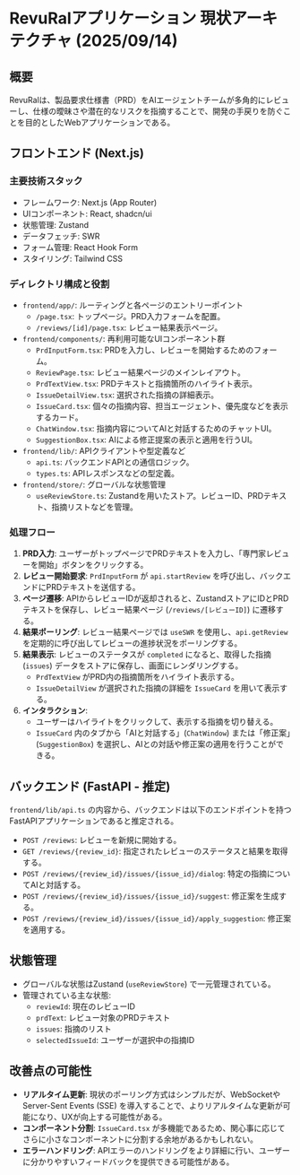 # RevuRalアプリケーション 現状アーキテクチャ (2025/09/14)

## 概要

RevuRalは、製品要求仕様書（PRD）をAIエージェントチームが多角的にレビューし、仕様の曖昧さや潜在的なリスクを指摘することで、開発の手戻りを防ぐことを目的としたWebアプリケーションである。

## フロントエンド (Next.js)

### 主要技術スタック

- フレームワーク: Next.js (App Router)
- UIコンポーネント: React, shadcn/ui
- 状態管理: Zustand
- データフェッチ: SWR
- フォーム管理: React Hook Form
- スタイリング: Tailwind CSS

### ディレクトリ構成と役割

- `frontend/app/`: ルーティングと各ページのエントリーポイント
  - `/page.tsx`: トップページ。PRD入力フォームを配置。
  - `/reviews/[id]/page.tsx`: レビュー結果表示ページ。
- `frontend/components/`: 再利用可能なUIコンポーネント群
  - `PrdInputForm.tsx`: PRDを入力し、レビューを開始するためのフォーム。
  - `ReviewPage.tsx`: レビュー結果ページのメインレイアウト。
  - `PrdTextView.tsx`: PRDテキストと指摘箇所のハイライト表示。
  - `IssueDetailView.tsx`: 選択された指摘の詳細表示。
  - `IssueCard.tsx`: 個々の指摘内容、担当エージェント、優先度などを表示するカード。
  - `ChatWindow.tsx`: 指摘内容についてAIと対話するためのチャットUI。
  - `SuggestionBox.tsx`: AIによる修正提案の表示と適用を行うUI。
- `frontend/lib/`: APIクライアントや型定義など
  - `api.ts`: バックエンドAPIとの通信ロジック。
  - `types.ts`: APIレスポンスなどの型定義。
- `frontend/store/`: グローバルな状態管理
  - `useReviewStore.ts`: Zustandを用いたストア。レビューID、PRDテキスト、指摘リストなどを管理。

### 処理フロー

1.  **PRD入力**: ユーザーがトップページでPRDテキストを入力し、「専門家レビューを開始」ボタンをクリックする。
2.  **レビュー開始要求**: `PrdInputForm` が `api.startReview` を呼び出し、バックエンドにPRDテキストを送信する。
3.  **ページ遷移**: APIからレビューIDが返却されると、ZustandストアにIDとPRDテキストを保存し、レビュー結果ページ (`/reviews/[レビューID]`) に遷移する。
4.  **結果ポーリング**: レビュー結果ページでは `useSWR` を使用し、`api.getReview` を定期的に呼び出してレビューの進捗状況をポーリングする。
5.  **結果表示**: レビューのステータスが `completed` になると、取得した指摘 (`issues`) データをストアに保存し、画面にレンダリングする。
    -   `PrdTextView` がPRD内の指摘箇所をハイライト表示する。
    -   `IssueDetailView` が選択された指摘の詳細を `IssueCard` を用いて表示する。
6.  **インタラクション**:
    -   ユーザーはハイライトをクリックして、表示する指摘を切り替える。
    -   `IssueCard` 内のタブから「AIと対話する」(`ChatWindow`) または「修正案」(`SuggestionBox`) を選択し、AIとの対話や修正案の適用を行うことができる。

## バックエンド (FastAPI - 推定)

`frontend/lib/api.ts` の内容から、バックエンドは以下のエンドポイントを持つFastAPIアプリケーションであると推定される。

- `POST /reviews`: レビューを新規に開始する。
- `GET /reviews/{review_id}`: 指定されたレビューのステータスと結果を取得する。
- `POST /reviews/{review_id}/issues/{issue_id}/dialog`: 特定の指摘についてAIと対話する。
- `POST /reviews/{review_id}/issues/{issue_id}/suggest`: 修正案を生成する。
- `POST /reviews/{review_id}/issues/{issue_id}/apply_suggestion`: 修正案を適用する。

## 状態管理

- グローバルな状態はZustand (`useReviewStore`) で一元管理されている。
- 管理されている主な状態:
  - `reviewId`: 現在のレビューID
  - `prdText`: レビュー対象のPRDテキスト
  - `issues`: 指摘のリスト
  - `selectedIssueId`: ユーザーが選択中の指摘ID

## 改善点の可能性

- **リアルタイム更新**: 現状のポーリング方式はシンプルだが、WebSocketやServer-Sent Events (SSE) を導入することで、よりリアルタイムな更新が可能になり、UXが向上する可能性がある。
- **コンポーネント分割**: `IssueCard.tsx` が多機能であるため、関心事に応じてさらに小さなコンポーネントに分割する余地があるかもしれない。
- **エラーハンドリング**: APIエラーのハンドリングをより詳細に行い、ユーザーに分かりやすいフィードバックを提供できる可能性がある。
